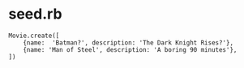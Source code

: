 # seed.rb

	Movie.create([
		{name:  'Batman?', description: 'The Dark Knight Rises?'},
		{name: 'Man of Steel', description: 'A boring 90 minutes'},
	])
